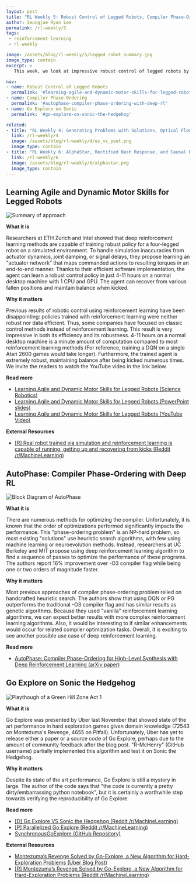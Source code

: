 ```yaml
---
layout: post
title: "RL Weekly 5: Robust Control of Legged Robots, Compiler Phase-Ordering, and Go Explore on Sonic the Hedgehog"
author: Seungjae Ryan Lee
permalink: /rl-weekly/5
tags:
 - reinforcement-learning
 - rl-weekly

image: /assets/blog/rl-weekly/5/legged_robot_summary.jpg
image_type: contain
excerpt: >
   This week, we look at impressive robust control of legged robots by ETH Zurich and Intel, compiler phase-ordering by UC Berkeley and MIT, and a partial implementation of Uber's Go Explore.

nav:
- name: Robust Control of Legged Robots
  permalink: '#learning-agile-and-dynamic-motor-skills-for-legged-robots'
- name: Compiler Phase-Ordering
  permalink: '#autophase-compiler-phase-ordering-with-deep-rl'
- name: Go Explore on Sonic
  permalink: '#go-explore-on-sonic-the-hedgehog'

related:
- title: "RL Weekly 4: Generating Problems with Solutions, Optical Flow with RL, and Model-free Planning"
  link: /rl-weekly/4
  image: /assets/blog/rl-weekly/4/es_vs_poet.png
  image_type: contain
- title: "RL Weekly 6: AlphaStar, Rectified Nash Response, and Causal Reasoning with Meta RL"
  link: /rl-weekly/6
  image: /assets/blog/rl-weekly/6/alphastar.png
  image_type: contain
---
```



## Learning Agile and Dynamic Motor Skills for Legged Robots

<div class="w80" style="margin: 10px auto;">
  <img src="{{ absolute_url }}/assets/blog/rl-weekly/5/legged_robot_summary.jpg" alt="Summary of approach">
</div>

**What it is**

Researchers at ETH Zurich and Intel showed that deep reinforcement learning methods are capable of training robust policy for a four-legged robot on a simulated environment. To handle simulation inaccuracies from actuator dynamics, joint damping, or signal delays, they propose learning an "actuator network" that maps commanded actions to resulting torques in an end-to-end manner. Thanks to their efficient software implementation, the agent can learn a robust control policy in just 4-11 hours on a normal desktop machine with 1 CPU and GPU. The agent can recover from various fallen positions and maintain balance when kicked.

**Why it matters**

Previous results of robotic control using reinforcement learning have been disappointing: policies trained with reinforcement learning were neither robust nor data efficient. Thus, some companies have focused on classic control methods instead of reinforcement learning. This result is very impressive in both its efficiency and its robustness. 4-11 hours on a normal desktop machine is a minute amount of computation compared to most reinforcement learning methods (For reference, training a DQN on a single Atari 2600 games would take longer). Furthermore, the trained agent is extremely robust, maintaining balance after being kicked numerous times. We invite the readers to watch the YouTube video in the link below.


**Read more**

- [Learning Agile and Dynamic Motor Skills for Legged Robots (Science Robotics)](http://robotics.sciencemag.org/content/4/26/eaau5872)
- [Learning Agile and Dynamic Motor Skills for Legged Robots (PowerPoint slides)](http://robotics.sciencemag.org/content/4/26/eaau5872.powerpoint)
- [Learning Agile and Dynamic Motor Skills for Legged Robots (YouTube Video)](https://www.youtube.com/watch?v=aTDkYFZFWug)

**External Resources**

- [[R] Real robot trained via simulation and reinforcement learning is capable of running, getting up and recovering from kicks (Reddit /r/MachineLearning)](https://www.reddit.com/r/MachineLearning/comments/ahm5u3/r_real_robot_trained_via_simulation_and/)


## AutoPhase: Compiler Phase-Ordering with Deep RL

<div class="w60" style="margin: 10px auto;">
  <img src="{{ absolute_url }}/assets/blog/rl-weekly/5/autophase_diagram.png" alt="Block Diagram of AutoPhase">
</div>

**What it is**

There are numerous methods for optimizing the compiler. Unfortunately, it is known that the order of optimizations performed significantly impacts the performance. This "phase-ordering problem" is an NP-hard problem, so most existing "solutions" use heuristic search algorithms, with few using machine learning or neuroevolution methods. Instead, researchers at UC Berkeley and MIT propose using deep reinforcement learning algorithm to find a sequence of passes to optimize the performance of these programs. The authors report 16% improvement over -O3 compiler flag while being one or two orders of magnitude faster.

**Why it matters**

Most previous approaches of compiler phase-ordering problem relied on handcrafted heuristic search. The authors show that using DQN or PG outperforms the traditional -O3 compiler flag and has similar results as genetic algorithms. Because they used "vanilla" reinforcement learning algorithms, we can expect better results with more complex reinforcement learning algorithms. Also, it would be interesting to if similar enhancements would occur for related compiler optimization tasks. Overall, it is exciting to see another possible use case of deep reinforcement learning.

**Read more**

- [AutoPhase: Compiler Phase-Ordering for High-Level Synthesis with Deep Reinforcement Learning (arXiv paper)](https://arxiv.org/abs/1901.04615)



## Go Explore on Sonic the Hedgehog

![Playthough of a Green Hill Zone Act 1](https://i.imgur.com/SjArtkz.gif)

**What it is**

Go Explore was presented by Uber last November that showed state of the art performance in hard exploration games given domain knowledge (72543 on Montezuma's Revenge, 4655 on Pitfall). Unfortunately, Uber has yet to release either a paper or a source code of Go Explore, perhaps due to the amount of community feedback after the blog post. "R-McHenry" (GitHub username) partially implemented this algorithm and test it on Sonic the Hedgehog. 

**Why it matters**

Despite its state of the art performance, Go Explore is still a mystery in large. The author of the code says that "the code is currently a pretty dirty/embarrassing python notebook", but it is certainly a worthwhile step towards verifying the reproducibility of Go Explore.

**Read more**

- [[D] Go Explore VS Sonic the Hedgehog (Reddit /r/MachineLearning)](https://www.reddit.com/r/MachineLearning/comments/agf43s/d_go_explore_vs_sonic_the_hedgehog/)
- [[P] Parallelized Go Explore (Reddit /r/MachineLearning)](https://www.reddit.com/r/MachineLearning/comments/ahh3ss/p_parallelized_go_explore/)
- [SynchronousGoExplore (GitHub Repository)](https://github.com/R-McHenry/SynchronousGoExplore)

**External Resources**

- [Montezuma’s Revenge Solved by Go-Explore, a New Algorithm for Hard-Exploration Problems (Uber Blog Post)](https://eng.uber.com/go-explore/)
- [[R] Montezuma’s Revenge Solved by Go-Explore, a New Algorithm for Hard-Exploration Problems (Reddit /r/MachineLearning)](https://www.reddit.com/r/MachineLearning/comments/a0nnp7/r_montezumas_revenge_solved_by_goexplore_a_new/)
